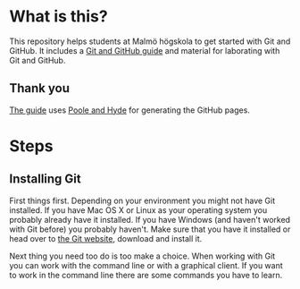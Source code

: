 # What is this?

This repository helps students at Malmö högskola to get started with Git and GitHub. It includes a [Git and GitHub guide](https://fhall.github.io/da336a/) and material for laborating with Git and GitHub.

## Thank you

[The guide](https://fhall.github.io/da336a/) uses [Poole and Hyde](https://github.com/poole/hyde) for generating the GitHub pages.

# Steps

## Installing Git

First things first. Depending on your environment you might not have Git installed. If you have Mac OS X or Linux as your operating system you probably already have it installed. If you have Windows (and haven't worked with Git before) you probably haven't. Make sure that you have it installed or head over to [the Git website](http://www.git-scm.com/), download and install it.

Next thing you need too do is too make a choice. When working with Git you can work with the command line or with a graphical client. If you want to work in the command line there are some commands you have to learn.
